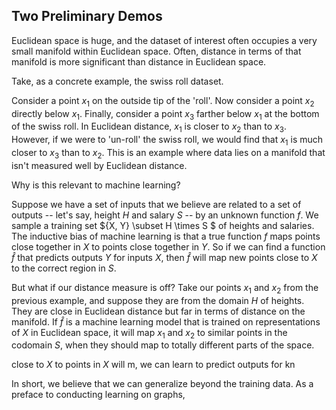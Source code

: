 <style TYPE="text/css">
code.has-jax {font: inherit; font-size: 100%; background: inherit; border: inherit;}
</style>
<script type="text/x-mathjax-config">
MathJax.Hub.Config({
    tex2jax: {
        inlineMath: [['$','$'], ['\\(','\\)']],
        skipTags: ['script', 'noscript', 'style', 'textarea', 'pre'] // removed 'code' entry
    }
});
MathJax.Hub.Queue(function() {
    var all = MathJax.Hub.getAllJax(), i;
    for(i = 0; i < all.length; i += 1) {
        all[i].SourceElement().parentNode.className += ' has-jax';
    }
});
</script>
<script type="text/javascript" src="https://cdnjs.cloudflare.com/ajax/libs/mathjax/2.7.4/MathJax.js?config=TeX-AMS_HTML-full"></script>


## Two Preliminary Demos

Euclidean space is huge, and the dataset of interest often occupies a very small manifold within Euclidean space. Often, distance in terms of that manifold is more significant than distance in Euclidean space.

Take, as a concrete example, the swiss roll dataset.

Consider a point $x_1$ on the outside tip of the 'roll'. Now consider a point $x_2$ directly below $x_1$. Finally, consider a point $x_3$ farther below $x_1$ at the bottom of the swiss roll. In Euclidean distance, $x_1$ is closer to $x_2$ than to $x_3$. However, if we were to 'un-roll' the swiss roll, we would find that $x_1$ is much closer to $x_3$ than to $x_2$. This is an example where data lies on a manifold that isn't measured well by Euclidean distance.

Why is this relevant to machine learning?

Suppose we have a set of inputs that we believe are related to a set of outputs -- let's say, height $H$ and salary $S$ -- by an unknown function $f$. We sample a training set ${X, Y} \subset H \times S $ of heights and salaries. The inductive bias of machine learning is that a true function $f$ maps points close together in $X$ to points close together in $Y$. So if we can find a function $\hat{f}$ that predicts outputs $Y$ for inputs $X$, then $\hat{f}$ will map new points close to $X$ to the correct region in $S$.

But what if our distance measure is off? Take our points $x_1$ and $x_2$ from the previous example, and suppose they are from the domain $H$ of heights. They are close in Euclidean distance but far in terms of distance on the manifold. If $\hat{f}$ is a machine learning model that is trained on representations of $X$ in Euclidean space, it will map $x_1$ and $x_2$ to similar points in the codomain $S$, when they should map to totally different parts of the space. 

close to $X$ to points  in $X$ will m,  we can learn to predict outputs for kn

In short, we believe that we can generalize beyond the training data.
As a preface to conducting learning on graphs,
